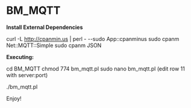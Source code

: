 # BM_MQTT

**Install External Dependencies**

curl -L http://cpanmin.us | perl - --sudo App::cpanminus
sudo cpanm Net::MQTT::Simple
sudo cpanm JSON


**Executing:**

cd BM_MQTT
chmod 774 bm_mqtt.pl 
sudo nano bm_mqtt.pl (edit row 11 with server:port)

./bm_mqtt.pl

Enjoy!
